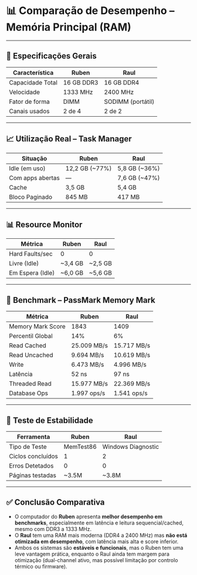 
# 📊 Comparação de Desempenho – Memória Principal (RAM)

---

## 🧠 Especificações Gerais

| Característica          | Ruben                          | Raul                          |
|-------------------------|--------------------------------|-------------------------------|
| Capacidade Total        | 16 GB DDR3                     | 16 GB DDR4                    |
| Velocidade              | 1333 MHz                       | 2400 MHz                      |
| Fator de forma          | DIMM                           | SODIMM (portátil)             |
| Canais usados           | 2 de 4                         | 2 de 2                        |

---

## 📈 Utilização Real – Task Manager

| Situação                | Ruben                          | Raul                          |
|-------------------------|--------------------------------|-------------------------------|
| Idle (em uso)           | 12,2 GB (~77%)                 | 5,8 GB (~36%)                 |
| Com apps abertas        | —                              | 7,6 GB (~47%)                 |
| Cache                   | 3,5 GB                         | 5,4 GB                        |
| Bloco Paginado          | 845 MB                         | 417 MB                        |

---

## 📊 Resource Monitor

| Métrica                | Ruben         | Raul         |
|------------------------|---------------|--------------|
| Hard Faults/sec        | 0             | 0            |
| Livre (Idle)           | ~3,4 GB       | ~2,5 GB      |
| Em Espera (Idle)       | ~6,0 GB       | ~5,6 GB      |

---

## 🧪 Benchmark – PassMark Memory Mark

| Métrica                  | Ruben           | Raul            |
|--------------------------|------------------|------------------|
| Memory Mark Score        | 1843             | 1409             |
| Percentil Global         | 14%              | 6%               |
| Read Cached              | 25.009 MB/s      | 15.717 MB/s      |
| Read Uncached            | 9.694 MB/s       | 10.619 MB/s      |
| Write                    | 6.473 MB/s       | 4.996 MB/s       |
| Latência                 | 52 ns            | 97 ns            |
| Threaded Read            | 15.977 MB/s      | 22.369 MB/s      |
| Database Ops             | 1.997 ops/s      | 1.541 ops/s      |

---

## 🔬 Teste de Estabilidade

| Ferramenta               | Ruben       | Raul             |
|--------------------------|-------------|------------------|
| Tipo de Teste            | MemTest86   | Windows Diagnostic |
| Ciclos concluídos        | 1           | 2                |
| Erros Detetados          | 0           | 0                |
| Páginas testadas         | ~3.5M        | ~3.8M             |

---

## ✅ Conclusão Comparativa

- O computador do **Ruben** apresenta **melhor desempenho em benchmarks**, especialmente em latência e leitura sequencial/cached, mesmo com DDR3 a 1333 MHz.
- O **Raul** tem uma RAM mais moderna (DDR4 a 2400 MHz) mas **não está otimizada em desempenho**, com latência mais alta e score inferior.
- Ambos os sistemas são **estáveis e funcionais**, mas o Ruben tem uma leve vantagem prática, enquanto o Raul ainda tem margem para otimização (dual-channel ativo, mas possível limitação por controlo térmico ou firmware).

